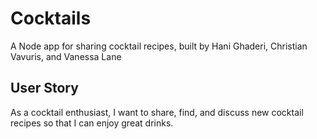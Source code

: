 # Cocktails
A Node app for sharing cocktail recipes, built by Hani Ghaderi, Christian Vavuris, and Vanessa Lane

## User Story
As a cocktail enthusiast, I want to share, find, and discuss new cocktail recipes so that I can enjoy great drinks.
